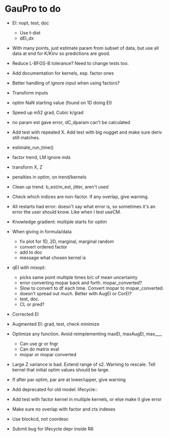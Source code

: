 # GauPro to do

* EI: nopt, test, doc
  * Use t-dist
  * dEI_dx

* With many points, just estimate param from subset of data, but use all data
at end for K/Kinv so predictions are good.

* Reduce L-BFGS-B tolerance? Need to change tests too.

* Add documentation for kernels, esp. factor ones

* Better handling of ignore input when using factors?

* Transform inputs

* optim NaN starting value (found on 1D doing EI)

* Speed up m52 grad, Cubic k/grad

* no param est gave error, dC_dparam can't be calculated

* Add test with repeated X. Add test with big nugget and make sure deriv still matches.

* estimate_run_time()

* factor trend, LM ignore inds

* transform X, Z

* penalties in optim, on trend/kernels

* Clean up trend. b_est/m_est, jitter, aren't used

* Check which indices are non-factor. If any overlap, give warning.

* All restarts had error: doesn't say what error is, so sometimes it's
an error the user should know. Like when I test useCM.

* Knowledge gradient: multiple starts for optim

* When giving in formula/data
  * fix plot for 1D, 2D, marginal, marginal random
  * convert ordered factor
  * add to doc
  * message what chosen kernel is

* qEI with mixopt:
    * picks same point multiple times b/c of mean uncertainty
    * error converting mopar back and forth. mopar_converted?
    * Slow to convert to df each time. Convert mopar to mopar_converted.
    * doesn't spread out much. Better with AugEI or CorEI?
    * test, doc.
    * CL or pred?

* Corrected EI

* Augmented EI: grad, test, check minimize

* Optimize any function. Avoid reimplementing maxEI, maxAugEI, max___.
  * Can use gr or fngr
  * Can do matrix eval
  * mopar or mopar converted

* Large Z variance is bad. Extend range of s2. Warning to rescale. Tell kernel
that initial optim values should be large.

* If after par optim, par are at lower/upper, give warning

* Add deprecated for old model: lifecycle::

* Add test with factor kernel in multiple kernels, or else make it give error
* Make sure no overlap with factor and cts indexes

* Use blockcd, not coordesc

* Submit bug for lifecycle depr inside R6

